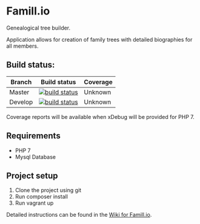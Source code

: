 Famill.io
=========

Genealogical tree builder.

Application allows for creation of family trees with detailed biographies for all members. 


## Build status:

| Branch | Build status | Coverage |
|--------|--------------|----------|
| Master | [![build status](https://ci.gitlab.com/projects/3727/status.png?ref=master)](https://ci.gitlab.com/projects/3727?ref=master) | Unknown | 
| Develop | [![build status](https://ci.gitlab.com/projects/3727/status.png?ref=develop)](https://ci.gitlab.com/projects/3727?ref=develop) | Unknown | 

Coverage reports will be available when xDebug will be provided for PHP 7.

## Requirements

* PHP 7
* Mysql Database

## Project setup

1. Clone the project using git
2. Run composer install
3. Run vagrant up

Detailed instructions can be found in the [Wiki for Famill.io](https://gitlab.com/Famill.io/Famill.io/wikis/home#project-development-quick-start).
